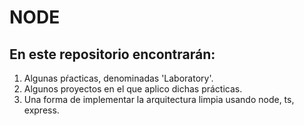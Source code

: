 # NODE

## En este repositorio encontrarán:

1. Algunas pŕacticas, denominadas 'Laboratory'.
2. Algunos proyectos en el que aplico dichas prácticas.
3. Una forma de implementar la arquitectura limpia usando node, ts, express.
